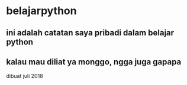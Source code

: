 # belajarpython
## ini adalah catatan saya pribadi dalam belajar python
## kalau mau diliat ya monggo, ngga juga gapapa

dibuat juli 2018
